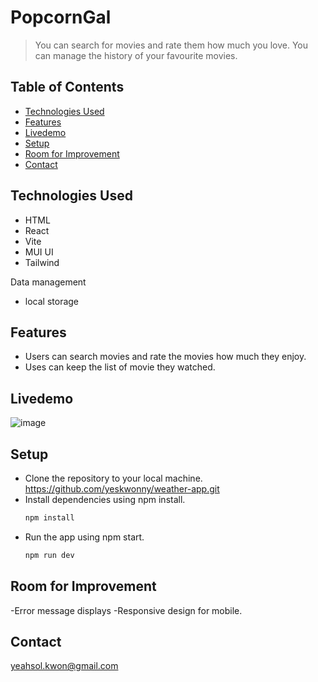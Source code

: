 # PopcornGal

> You can search for movies and rate them how much you love.
> You can manage the history of your favourite movies.


## Table of Contents

- [Technologies Used](#technologies-used)
- [Features](#features)
- [Livedemo](#livedemo)
- [Setup](#setup)
- [Room for Improvement](#room-for-improvement)
- [Contact](#contact)
<!-- * [License](#license) -->



## Technologies Used
- HTML
- React
- Vite
- MUI UI
- Tailwind

Data management
- local storage

  
## Features
- Users can search movies and rate the movies how much they enjoy.
- Uses can keep the list of movie they watched. 
  

<!-- If you have screenshots you'd like to share, include them here. -->


## Livedemo
![image](https://github.com/yeskwonny/popcorngal/assets/138835629/80076a78-67d8-4468-8888-bf808e1b4636)

## Setup

- Clone the repository to your local machine.
   https://github.com/yeskwonny/weather-app.git
- Install dependencies using npm install.
   ```bash
   npm install
   ```
- Run the app using npm start.
   ```bash
   npm run dev
   ```
  
## Room for Improvement

-Error message displays 
-Responsive design for mobile.


## Contact

yeahsol.kwon@gmail.com
